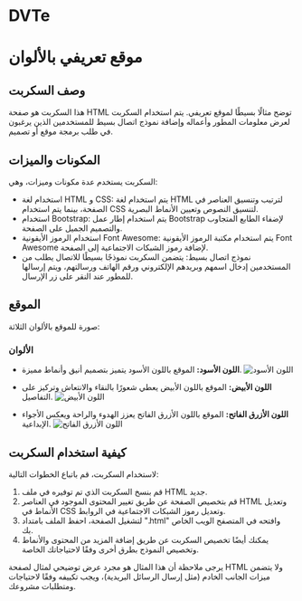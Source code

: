 # DVTe

# موقع تعريفي بالألوان

## وصف السكربت

هذا السكربت هو صفحة HTML توضح مثالًا بسيطًا لموقع تعريفي. يتم استخدام السكربت لعرض معلومات المطور وأعماله وإضافة نموذج اتصال بسيط للمستخدمين الذين يرغبون في طلب برمجة موقع أو تصميم.

## المكونات والميزات

السكربت يستخدم عدة مكونات وميزات، وهي:

- استخدام لغة HTML و CSS: يتم استخدام لغة HTML لترتيب وتنسيق العناصر في الصفحة، بينما يتم استخدام CSS لتنسيق النصوص وتعيين الأنماط البصرية.
- استخدام Bootstrap: يتم استخدام إطار عمل Bootstrap لإضفاء الطابع المتجاوب والتصميم الجميل على الصفحة.
- استخدام الرموز الأيقونية Font Awesome: يتم استخدام مكتبة الرموز الأيقونية Font Awesome لإضافة رموز الشبكات الاجتماعية إلى الصفحة.
- نموذج اتصال بسيط: يتضمن السكربت نموذجًا بسيطًا للاتصال يطلب من المستخدمين إدخال اسمهم وبريدهم الإلكتروني ورقم الهاتف ورسالتهم، ويتم إرسالها للمطور عند النقر على زر الإرسال.

## الموقع

صورة للموقع بالألوان الثلاثة:

### الألوان

- **اللون الأسود:** الموقع باللون الأسود يتميز بتصميم أنيق وأنماط مميزة.
![اللون الأسود](path/to/image-black.png)

- **اللون الأبيض:** الموقع باللون الأبيض يعطي شعورًا بالنقاء والانتعاش وتركيز على التفاصيل.
![اللون الأبيض](path/to/image-white.png)

- **اللون الأزرق الفاتح:** الموقع باللون الأزرق الفاتح يعزز الهدوء والراحة ويعكس الأجواء الإبداعية.
![اللون الأزرق الفاتح](path/to/image-lightblue.png)

## كيفية استخدام السكربت

لاستخدام السكربت، قم باتباع الخطوات التالية:

1. قم بنسخ السكربت الذي تم توفيره في ملف HTML جديد.
2. قم بتخصيص الصفحة عن طريق تغيير المحتوى الموجود في العناصر HTML وتعديل الأنماط في CSS وتعديل رموز الشبكات الاجتماعية في الروابط.
3. لتشغيل الصفحة، احفظ الملف بامتداد ".html" وافتحه في المتصفح الويب الخاص بك.
4. يمكنك أيضًا تخصيص السكربت عن طريق إضافة المزيد من المحتوى والأنماط وتخصيص النموذج بطرق أخرى وفقًا لاحتياجاتك الخاصة.

يرجى ملاحظة أن هذا المثال هو مجرد عرض توضيحي لمثال لصفحة HTML ولا يتضمن ميزات الجانب الخادم (مثل إرسال الرسائل البريدية)، ويجب تكييفه وفقًا لاحتياجات ومتطلبات مشروعك.
